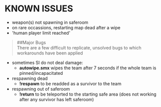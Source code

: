 # KNOWN ISSUES
 * weapon(s) not spawning in saferoom  
 * on rare occassions, restarting map dead after a wipe
 * 'human player limit reached'  
 
>##Major Bugs  
There are a few difficult to replicate, unsolved bugs to which workarounds have been applied 
 * sometimes SI do not deal damage: 
   * **autowipe.smx** wipes the team after 7 seconds if the whole team is pinned/incapacitated
 * respawning dead
   * **!respawn** to be readded as a survivor to the team
 * respawning out of saferoom
   * **!return** to be teleported to the starting safe area (does not working after any survivor has left saferoom)


   

